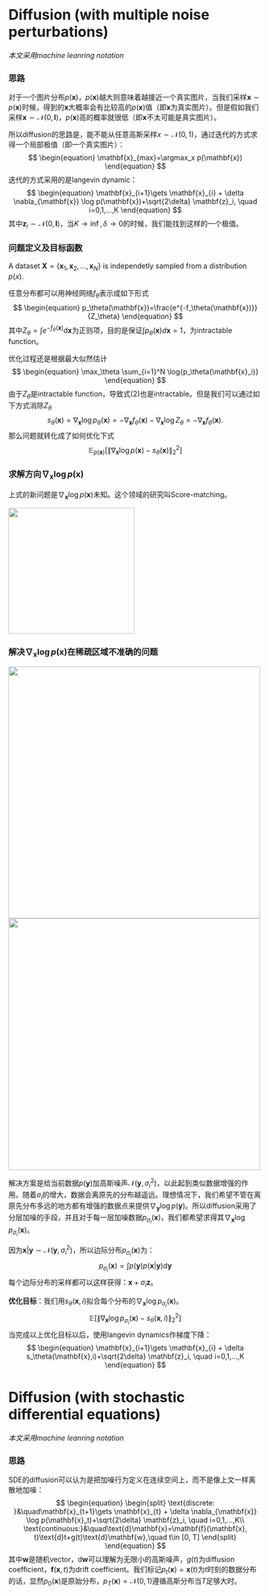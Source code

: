 # Diffusion (with multiple noise perturbations)
*本文采用machine leanring notation*

### 思路
对于一个图片分布$p(\mathbf{x})$，$p(\mathbf{x})$越大则意味着越接近一个真实图片，当我们采样$\mathbf{x}\sim p(\mathbf{x})$时候，得到的$\mathbf{x}$大概率会有比较高的$p(\mathbf{x})$值（即$\mathbf{x}$为真实图片）。但是假如我们采样$\mathbf{x}\sim \mathcal{N}(0,\mathbf{I})$，$p(\mathbf{x})$高的概率就很低（即$\mathbf{x}$不太可能是真实图片）。

所以diffusion的思路是，能不能从任意高斯采样$x\sim \mathcal{N}(0,1)$，通过迭代的方式求得一个局部极值（即一个真实图片）：
$$
\begin{equation}
\mathbf{x}_{max}=\argmax_x p(\mathbf{x})
\end{equation}
$$
迭代的方式采用的是langevin dynamic：
$$
\begin{equation}
\mathbf{x}_{i+1}\gets \mathbf{x}_{i} + \delta \nabla_{\mathbf{x}} \log p(\mathbf{x})+\sqrt{2\delta} \mathbf{z}_i, \quad i=0,1,...,K
\end{equation}
$$
其中$\mathbf{z}_i\sim \mathcal{N}(0, \mathbf{I})$，当$K\to\inf,\delta\to 0$的时候，我们能找到这样的一个极值。


### 问题定义及目标函数

A dataset $\mathbf{X}=\{\mathbf{x}_1, \mathbf{x}_2, ..., \mathbf{x}_N\}$ is independetly sampled from a distribution $p(x)$.

任意分布都可以用神经网络$f_\theta$表示成如下形式
$$
\begin{equation}
    p_\theta(\mathbf{x})=\frac{e^{-f_\theta(\mathbf{x})}}{Z_\theta}
\end{equation}
$$
其中$Z_\theta=\int e^{-f_\theta(\mathbf{x})} \text{d}\mathbf{x}$为正则项，目的是保证$\int p_\theta(\mathbf{x})d\mathbf{x}=1$，为intractable function。

优化过程还是根据最大似然估计
$$
\begin{equation}
    \max_\theta \sum_{i=1}^N \log{p_\theta(\mathbf{x}_i)}
\end{equation}
$$
由于$Z_\theta$是intractable function，导致式(2)也是intractable。但是我们可以通过如下方式消除$Z_\theta$
$$
\begin{equation}
    s_\theta(\mathbf{x})=\nabla_{\mathbf{x}}\log p_\theta(\mathbf{x})=-\nabla_{\mathbf{x}} f_\theta(\mathbf{x}) - \nabla_{\mathbf{x}} \log Z_\theta=-\nabla_{\mathbf{x}} f_\theta(\mathbf{x}).
\end{equation}
$$
那么问题就转化成了如何优化下式
$$
\begin{equation}
    \mathbb{E}_{p(\mathbf{x})}\left[ \lVert \nabla_{\mathbf{x}} \log{p(\mathbf{x})} - s_\theta(\mathbf{x}) \rVert_2^2 \right]
\end{equation}
$$

### 求解方向$\nabla_{\mathbf{x}} \log p(\mathbf{x})$

上式的新问题是$\nabla_{\mathbf{x}}\log{p(\mathbf{x})}$未知。这个领域的研究叫Score-matching。

<img src="https://yang-song.net/assets/img/score/langevin.gif" width="250">


### 解决$\nabla_{\mathbf{x}} \log p(\mathbf{x})$在稀疏区域不准确的问题


<img src="https://yang-song.net/assets/img/score/smld.jpg" width="500">
<img src="https://yang-song.net/assets/img/score/pitfalls.jpg" width="500">

解决方案是给当前数据$p(\mathbf{y})$加高斯噪声$\mathcal{N}(\mathbf{y}, \sigma_i^2)$，以此起到类似数据增强的作用。随着$\sigma_i$的增大，数据会离原先的分布越遥远。理想情况下，我们希望不管在离原先分布多远的地方都有增强的数据点来提供$\nabla_{\mathbf{y}} \log p(\mathbf{y})$。所以diffusion采用了分层加噪的手段，并且对于每一层加噪数据$p_{\sigma_i}(\mathbf{x})$，我们都希望求得其$\nabla_{\mathbf{x}} \log p_{\sigma_i}(\mathbf{x})$。

因为$\mathbf{x}|\mathbf{y}\sim \mathcal{N}(\mathbf{y}, \sigma_i^2)$，所以边际分布$p_{\sigma_i}(\mathbf{x})$为：
$$
\begin{equation}
    p_{\sigma_i}(\mathbf{x})=\int p(\mathbf{y})p(\mathbf{x}|\mathbf{y}) \text{d}\mathbf{y}
\end{equation}
$$
每个边际分布的采样都可以这样获得：$\mathbf{x}+\sigma_i \mathbf{z}$。

**优化目标**：我们用$s_\theta(\mathbf{x}, i)$拟合每个分布的$\nabla_{\mathbf{x}} \log p_{\sigma_i}(\mathbf{x})$。
$$
\begin{equation}
\mathbb{E}\left[\lVert \nabla_{\mathbf{x}}\log p_{\sigma_i}(\mathbf{x})-s_\theta(\mathbf{x},i)\rVert _2^2\right]
\end{equation}
$$
当完成以上优化目标以后，使用langevin dynamics作梯度下降：
$$
\begin{equation}
\mathbf{x}_{i+1}\gets \mathbf{x}_{i} + \delta s_\theta(\mathbf{x},i)+\sqrt{2\delta} \mathbf{z}_i, \quad i=0,1,...,K
\end{equation}
$$


# Diffusion (with stochastic differential equations)

*本文采用machine leanring notation*

### 思路

SDE的diffusion可以认为是把加噪行为定义在连续空间上，而不是像上文一样离散地加噪：
$$
\begin{equation}
\begin{split}
    \text{discrete: }&\quad\mathbf{x}_{t+1}\gets \mathbf{x}_{t} + \delta \nabla_{\mathbf{x}} \log p(\mathbf{x}_t)+\sqrt{2\delta} \mathbf{z}_i, \quad i=0,1,...,K\\
    \text{continuous:}&\quad\text{d}\mathbf{x}=\mathbf{f}(\mathbf{x}, t)\text{d}t+g(t)\text{d}\mathbf{w},\quad t\in [0, T]
\end{split}
\end{equation}
$$
其中$\mathbf{w}$是随机vector，$\text{d}\mathbf{w}$可以理解为无限小的高斯噪声，$g(t)$为diffusion coefficient，$\mathbf{f}(\mathbf{x}, t)$为drift coefficient。我们标记$p_t(\mathbf{x})=\mathbf{x}(t)$为$t$时刻的数据分布的话，显然$p_0(\mathbf{x})$是原始分布，$p_T(\mathbf{x})=\mathcal{N}(0,1)$遵循高斯分布当$T$足够大时。